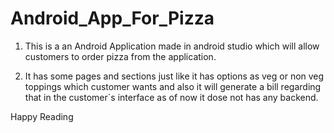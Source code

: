 # Android_App_For_Pizza

1. This is a an Android Application made in android studio which will allow customers to order pizza from the application.

2. It has some pages and sections just like it has options as veg or non veg toppings which customer wants and also it will generate a bill regarding that in the customer`s interface
as of now it dose not has any backend.

Happy Reading
